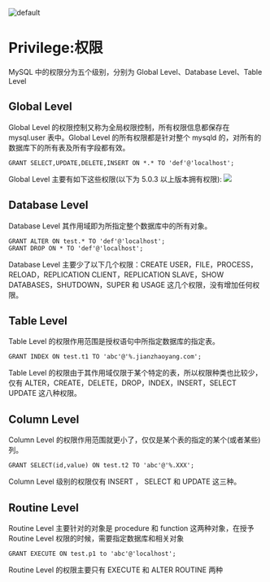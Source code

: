 ![default](https://i.postimg.cc/V6m3yh19/image.png)

# Privilege:权限

MySQL 中的权限分为五个级别，分别为 Global Level、Database Level、Table Level

## Global Level

Global Level 的权限控制又称为全局权限控制，所有权限信息都保存在 mysql.user 表中。Global Level 的所有权限都是针对整个 mysqld 的，对所有的数据库下的所有表及所有字段都有效。

```
GRANT SELECT,UPDATE,DELETE,INSERT ON *.* TO 'def'@'localhost';
```

Global Level 主要有如下这些权限(以下为 5.0.3 以上版本拥有权限):
![](http://www.2cto.com/uploadfile/Collfiles/20140612/2014061209061733.jpg)

## Database Level

Database Level 其作用域即为所指定整个数据库中的所有对象。

```
GRANT ALTER ON test.* TO 'def'@'localhost';
GRANT DROP ON * TO 'def'@'localhost';
```

Database Level 主要少了以下几个权限：CREATE USER，FILE，PROCESS，RELOAD，REPLICATION CLIENT，REPLICATION SLAVE，SHOW DATABASES，SHUTDOWN，SUPER 和 USAGE 这几个权限，没有增加任何权限。

## Table Level

Table Level 的权限作用范围是授权语句中所指定数据库的指定表。

```
GRANT INDEX ON test.t1 TO 'abc'@'%.jianzhaoyang.com';
```

Table Level 的权限由于其作用域仅限于某个特定的表，所以权限种类也比较少，仅有
ALTER，CREATE，DELETE，DROP，INDEX，INSERT，SELECT UPDATE 这八种权限。

## Column Level

Column Level 的权限作用范围就更小了，仅仅是某个表的指定的某个(或者某些)列。

```
GRANT SELECT(id,value) ON test.t2 TO 'abc'@'%.XXX';
```

Column Level 级别的权限仅有 INSERT ， SELECT 和 UPDATE 这三种。

## Routine Level

Routine Level 主要针对的对象是 procedure 和 function 这两种对象，在授予 Routine Level 权限的时候，需要指定数据库和相关对象

```
GRANT EXECUTE ON test.p1 to 'abc'@'localhost';
```

Routine Level 的权限主要只有 EXECUTE 和 ALTER ROUTINE 两种
